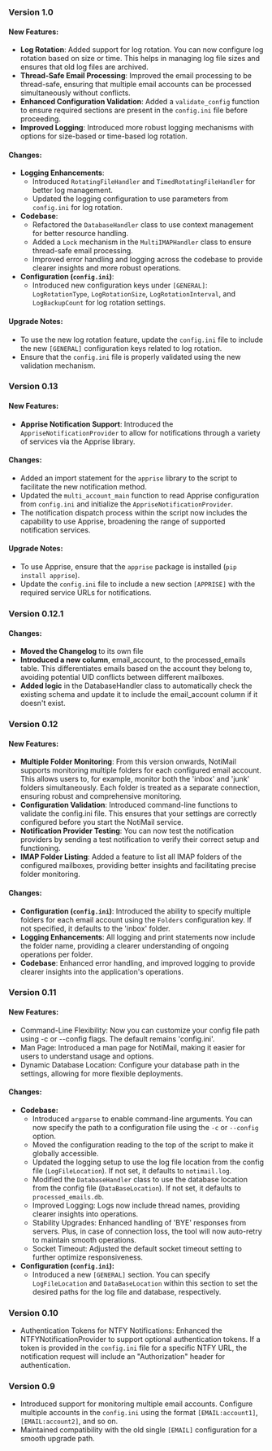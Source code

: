 ### Version 1.0

#### New Features:

-   **Log Rotation**: Added support for log rotation. You can now configure log rotation based on size or time. This helps in managing log file sizes and ensures that old log files are archived.
-   **Thread-Safe Email Processing**: Improved the email processing to be thread-safe, ensuring that multiple email accounts can be processed simultaneously without conflicts.
-   **Enhanced Configuration Validation**: Added a `validate_config` function to ensure required sections are present in the `config.ini` file before proceeding.
-   **Improved Logging**: Introduced more robust logging mechanisms with options for size-based or time-based log rotation.

#### Changes:

-   **Logging Enhancements**:
    -   Introduced `RotatingFileHandler` and `TimedRotatingFileHandler` for better log management.
    -   Updated the logging configuration to use parameters from `config.ini` for log rotation.
-   **Codebase**:
    -   Refactored the `DatabaseHandler` class to use context management for better resource handling.
    -   Added a `Lock` mechanism in the `MultiIMAPHandler` class to ensure thread-safe email processing.
    -   Improved error handling and logging across the codebase to provide clearer insights and more robust operations.
-   **Configuration (`config.ini`)**:
    -   Introduced new configuration keys under `[GENERAL]`: `LogRotationType`, `LogRotationSize`, `LogRotationInterval`, and `LogBackupCount` for log rotation settings.

#### Upgrade Notes:

-   To use the new log rotation feature, update the `config.ini` file to include the new `[GENERAL]` configuration keys related to log rotation.
-   Ensure that the `config.ini` file is properly validated using the new validation mechanism.

### Version 0.13

#### New Features:

-   **Apprise Notification Support**: Introduced the `AppriseNotificationProvider` to allow for notifications through a variety of services via the Apprise library.

#### Changes:

-   Added an import statement for the `apprise` library to the script to facilitate the new notification method.
-   Updated the `multi_account_main` function to read Apprise configuration from `config.ini` and initialize the `AppriseNotificationProvider`.
-   The notification dispatch process within the script now includes the capability to use Apprise, broadening the range of supported notification services.

#### Upgrade Notes:

-   To use Apprise, ensure that the `apprise` package is installed (`pip install apprise`).
-   Update the `config.ini` file to include a new section `[APPRISE]` with the required service URLs for notifications.

### Version 0.12.1

#### Changes:

- **Moved the Changelog** to its own file
- **Introduced a new column**, email_account, to the processed_emails table. This differentiates emails based on the account they belong to, avoiding potential UID conflicts between different mailboxes.
- **Added logic** in the DatabaseHandler class to automatically check the existing schema and update it to include the email_account column if it doesn't exist.


### Version 0.12

#### New Features:

- **Multiple Folder Monitoring**: From this version onwards, NotiMail supports monitoring multiple folders for each configured email account. This allows users to, for example, monitor both the 'inbox' and 'junk' folders simultaneously. Each folder is treated as a separate connection, ensuring robust and comprehensive monitoring.
- **Configuration Validation**: Introduced command-line functions to validate the config.ini file. This ensures that your settings are correctly configured before you start the NotiMail service.
- **Notification Provider Testing**: You can now test the notification providers by sending a test notification to verify their correct setup and functioning.
- **IMAP Folder Listing**: Added a feature to list all IMAP folders of the configured mailboxes, providing better insights and facilitating precise folder monitoring.

#### Changes:

- **Configuration (`config.ini`)**: Introduced the ability to specify multiple folders for each email account using the `Folders` configuration key. If not specified, it defaults to the 'inbox' folder.
- **Logging Enhancements**: All logging and print statements now include the folder name, providing a clearer understanding of ongoing operations per folder.
- **Codebase**: Enhanced error handling, and improved logging to provide clearer insights into the application's operations.

### Version 0.11

#### New Features:

- Command-Line Flexibility: Now you can customize your config file path using -c or --config flags. The default remains 'config.ini'.
- Man Page: Introduced a man page for NotiMail, making it easier for users to understand usage and options.
- Dynamic Database Location: Configure your database path in the settings, allowing for more flexible deployments.

#### Changes:

- **Codebase:**
  - Introduced `argparse` to enable command-line arguments. You can now specify the path to a configuration file using the `-c` or `--config` option.
  - Moved the configuration reading to the top of the script to make it globally accessible.
  - Updated the logging setup to use the log file location from the config file (`LogFileLocation`). If not set, it defaults to `notimail.log`.
  - Modified the `DatabaseHandler` class to use the database location from the config file (`DataBaseLocation`). If not set, it defaults to `processed_emails.db`.
  - Improved Logging: Logs now include thread names, providing clearer insights into operations.
  - Stability Upgrades: Enhanced handling of 'BYE' responses from servers. Plus, in case of connection loss, the tool will now auto-retry to maintain smooth operations.
  - Socket Timeout: Adjusted the default socket timeout setting to further optimize responsiveness.
- **Configuration (`config.ini`):**
  - Introduced a new `[GENERAL]` section. You can specify `LogFileLocation` and `DataBaseLocation` within this section to set the desired paths for the log file and database, respectively.

### Version 0.10

- Authentication Tokens for NTFY Notifications: Enhanced the NTFYNotificationProvider to support optional authentication tokens. If a token is provided in the `config.ini` file for a specific NTFY URL, the notification request will include an "Authorization" header for authentication.

### Version 0.9

- Introduced support for monitoring multiple email accounts. Configure multiple accounts in the `config.ini` using the format `[EMAIL:account1]`, `[EMAIL:account2]`, and so on.
- Maintained compatibility with the old single `[EMAIL]` configuration for a smooth upgrade path.
